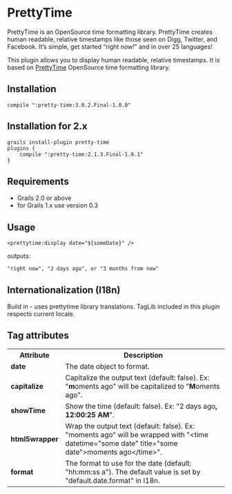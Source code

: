 # PrettyTime


PrettyTime is an OpenSource time formatting library. PrettyTime creates human readable, relative timestamps like those seen on Digg, Twitter, and Facebook. It’s simple, get started “right now!” and in over 25 languages!

This plugin allows you to display human readable, relative timestamps. It is based on [PrettyTime](http://ocpsoft.org/prettytime/) OpenSource time formatting library.

## Installation

```
compile ":pretty-time:3.0.2.Final-1.0.0"
```

## Installation for 2.x
```
grails install-plugin pretty-time
plugins {
    compile ":pretty-time:2.1.3.Final-1.0.1"
}
```

## Requirements

* Grails 2.0 or above
* for Grails 1.x use version 0.3

## Usage

```
<prettytime:display date="${someDate}" />
```

outputs:

```
"right now", "2 days ago", or "3 months from now"
```

## Internationalization (I18n)

Build in - uses prettytime library translations. TagLib included in this plugin respects current locale.

## Tag attributes

<table>
    <tr>
        <th>Attribute</th>
        <th>Description</th>
    </tr>
    <tr class="table-odd">
        <td><strong class="bold">date</strong></td>
        <td>The date object to format.</td>
    </tr>
    <tr class="table-even">
        <td><strong class="bold">capitalize</strong></td>
        <td>Capitalize the output text (default: false). Ex: "<strong class="bold">m</strong>oments ago" will be capitalized to "<strong class="bold">M</strong>oments ago".</td>
    </tr>
    <tr class="table-odd">
        <td><strong class="bold">showTime</strong></td>
        <td>Show the time (default: false). Ex: "2 days ago<strong class="bold">, 12:00:25 AM</strong>".</td>
    </tr>
    <tr class="table-even">
        <td><strong class="bold">html5wrapper</strong></td>
        <td>Wrap the output text (default: false). Ex: "moments ago" will be wrapped with "&lt;time datetime=&quot;some date&quot; title=&quot;some date&quot;&gt;moments ago&lt;/time&gt;".</td>
    </tr>
    <tr class="table-odd">
        <td><strong class="bold">format</strong></td>
        <td>The format to use for the date (default: "hh:mm:ss a"). The default value is set by "default.date.format" in I18n.</td>
    </tr>
</table>

